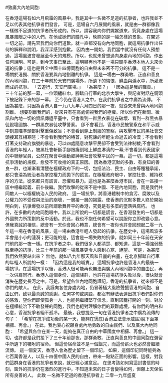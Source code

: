 #致廣大內地同胞:

在香港這場有如六月飛霜的風暴中，我是其中一名微不足道的抗爭者，也許我並不足以代表其他抗爭者們發言。
可是，這場自六月展開的風暴，就是由一群都像我一樣微不足道的抗爭者所形成的。所以，請容我向你們娓娓道來，究竟身處在這場風暴風眼之中的人們，在他或她們的瞳孔中，映照的是一幅怎樣的景象。
在闡述一切之前，請先容我們向你們道歉。就一直都沒有向內地同胞，就這場抗爭作出任何的解釋和說明，我深深感到抱歉。
因為由一開始，我們當中就沒有任何人預想過，這場風波會發展至今天的規模。所以，也就未曾想過向身處內地的同胞，作出任何說明。可是，到今天事已至此，這明顯再也不是一場只關乎香港本地人未來命運的抗爭；這也是與全中國十四億同胞的自由與未來密不可分的抗爭。
這不是一場關於港獨、關於香港要與內地割離的抗爭。
這是一場由一群勇敢、正直和善良的內地同胞，在三十年前於天安門廣場外，所遺下的悔恨、鮮血與淚水中，所灌溉而成的抗爭。
「去遊行，天安門廣場。」
「為甚麼？」
「因為這是我的職責。」
三十年前的那一幕，一位頭纏紅巾，腳踏自行車的北京大學生，與記者對話在鏡頭下被記錄下來的那一幕。
至今仍在香港人之中，在我們抗爭者之中廣為流傳。
不因為甚麼，只因為香港人自一九八九年六月四日的那一夜，就從來未曾與內地同胞割離。
想要割離我們的，從來只有在高處俯視我們的極權。所以你們在新聞、微訊和內地一切的資訊傳遞平臺中，只會看到一群黑衣暴徒在破壞、看到一群黑衣暴徒毀壞國旗、一群黑衣暴徒攻擊警察。
卻不會看到，香港市民被警察在和平示威中刻意瞄準頭部射擊重傷致盲；不會看到穿上制服的警察，與攻擊市民的黑社會交頭接耳互相寒暄；不會看到我們的特首，對死諫的年輕生命逝去的冷漠；不會看到打著支持政府旗號的暴徒，可以四處隨意攻擊平民卻不會受到法律制裁;不會看到香港的年輕人，被黑社會斬斷手腳跟癱倒地上鮮血淋漓的一幕;不會看到代表國家的中聯辦官員，公然在聚會中煽動鄉紳黑社會攻擊平民的一幕。這一切，都是這場抗爭活動的規模，愈發不可收拾的真正原因。
因為香港沉默的多數、有良知的善良一群，也漸漸看清楚在極權政府下的一切，包括法治、民主、自由等種種承諾，都只會淪為統治者為掌控權力而拋下的謊言。在極權政府眼中，掌控社會、維持秩序的方法，從來都只有謊言、恐懼和暴力。這也是為甚麼香港市民，會在一區接一區中相繼起義、前仆後繼。我們攻擊的從來不是中國、不是內地同胞，而是我們共同敵人—以極權統治人民的政府。
這一場抗爭，將香港體制中的貪污、腐敗以及公權力的不受控與法治的崩壞，一層接一層的揭露。使香港的沉默多數人終於開始明白到，抗爭爆發以前所謂歌舞昇平的香港，究竟是有多麼的墮落與腐朽。
也許，在多數的內地同胞眼中，我以上所說的一切都是謊言，在香港發生的一切都是外國勢力所策劃的反中活動。於此，我也不抱任何希望可以說服你立即改變心意。但我真誠的相信，總會有一天你會回心轉意，總會有一夜你也許會回想起二零一九年這一場在香港的風暴，這一場由香港年輕人發起的抗爭。在歷史中，這場風波多半會是小小的漣漪；更可能的是，這會是一場失敗的抗爭。就如同三十年前在天安門前的那一夜一樣。在抗爭者之中，我們很多人都清楚、都知道，這是一場強弱懸殊至極的抗爭，比三十年前的那一場風暴更令人感到心寒、絕望。
可是，為甚麼我們依然要站出來？
無他，就如八九年那天風和日麗的白晝，在北京腳踏自行車的年輕人所說的一樣：
「因為這是我的職責。」
這場抗爭也許是香港人的最後一場抗爭。在這場抗爭以後，香港人很可能再也無法與廣大內地同胞中的自由民，再一次併肩同行。香港人這個身份、這個族群，也許在這場抗爭失敗以後，很快就會消失在歷史長河之中。可是，希望各位內地同胞謹記，香港的抗爭者，從來都不是你們的敵人。
在此，我謹向各位身處內地，仍冒著極大風險聲援香港的同胞、自由民們，致以最真誠的感謝，任何字句或詞語，都沒有辦法表達出抗爭者們對你們的感激，望你們即使孤身一人，也能夠繼續堅守信念，直到囚籠打開的一刻。對於在極權統治下不敢發聲的同胞，我們也絕對理解你們的艱難處境，有你們的明白和心意，香港抗爭者絕不孤冷。
最後，我想提及一句在香港抗爭者之中廣為流傳的句子：
「希望在抗爭成功後的某一天，能夠在煲底(香港立法會示威區)脫下面罩相擁、再會。」
在此，我也衷心祝願身處內地勇敢的自由民們、以及廣大內地同胞：
「希望與各位在某一天，能夠在真正自由的中華國度中相擁、再會。」
這一切，也許都是我們接下了三十年前那夜，那群勇敢、正直與善良的中國同胞在彌留中所遺下的囑咐的宿命。
但這份宿命並不是一個詛咒，而這份薪火也必然會繼續流傳。
這一個夏天，香港人會為歷史留下一個印記。
如果，這個印記同時能夠為七百萬香港人，以及十四億中國人民的自由，帶來一點點正面的影響。這樣，對我們這群身在香港的抗爭者來說，就已經心滿意足。
在思考該如何寫這封書信的時刻，窗外的抗爭仍在激烈的進行中，不知道未來的日子會變得如何，但願上天保佑所有良善的人。
此致
一名微不足道的香港抗爭者上
二零一九年盛夏
